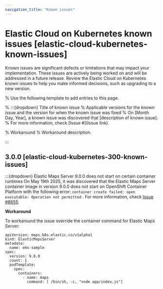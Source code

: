 ```yaml
---
navigation_title: "Known issues"
---
```


# Elastic Cloud on Kubernetes known issues [elastic-cloud-kubernetes-known-issues]

Known issues are significant defects or limitations that may impact your implementation. These issues are actively being worked on and will be addressed in a future release. Review the Elastic Cloud on Kubernetes known issues to help you make informed decisions, such as upgrading to a new version.

% Use the following template to add entries to this page.

% :::{dropdown} Title of known issue 
% Applicable versions for the known issue and the version for when the known issue was fixed % On [Month Day, Year], a known issue was discovered that [description of known issue]. 
% For more information, check [Issue #](Issue link).

% Workaround 
% Workaround description.

:::

## 3.0.0 [elastic-cloud-kubernetes-300-known-issues]

:::{dropdown} Elastic Maps Server 9.0.0 does not start on certain container runtimes
On May 19th 2025, it was discovered that the Elastic Maps Server container image in version 9.0.0 does not start on OpenShift Container Platform with the following error: `container create failed: open executable: Operation not permitted`
.
For more information, check [Issue #8655](https://github.com/elastic/cloud-on-k8s/issues/8655).

**Workaround**

To workaround the issue override the container command for Elastic Maps Server: 

```
apiVersion: maps.k8s.elastic.co/v1alpha1
kind: ElasticMapsServer
metadata:
  name: ems-sample
spec:
  version: 9.0.0
  count: 1
  podTemplate:
    spec:
      containers:
        - name: maps
          command: [ /bin/sh, -c, "node app/index.js"]
```